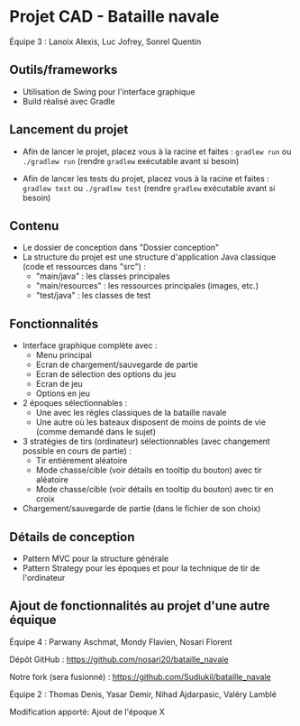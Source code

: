 # Projet CAD - Bataille navale

Équipe 3 : Lanoix Alexis, Luc Jofrey, Sonrel Quentin

## Outils/frameworks

  - Utilisation de Swing pour l'interface graphique
  - Build réalisé avec Gradle

## Lancement du projet

  - Afin de lancer le projet, placez vous à la racine et faites :
    `gradlew run` ou `./gradlew run` (rendre `gradlew` exécutable avant si besoin)

  - Afin de lancer les tests du projet, placez vous à la racine et faites :
    `gradlew test` ou `./gradlew test` (rendre `gradlew` exécutable avant si besoin)

## Contenu

  - Le dossier de conception dans "Dossier conception"
  - La structure du projet est une structure d'application Java classique (code et ressources dans "src") :
    - "main/java"      : les classes principales
    - "main/resources" : les ressources principales (images, etc.)
    - "test/java"      : les classes de test

## Fonctionnalités

  - Interface graphique complète avec :
    - Menu principal
    - Ecran de chargement/sauvegarde de partie
    - Ecran de sélection des options du jeu
    - Ecran de jeu
    - Options en jeu
  - 2 époques sélectionnables :
    - Une avec les règles classiques de la bataille navale
    - Une autre où les bateaux disposent de moins de points de vie (comme demandé dans le sujet)
  - 3 stratégies de tirs (ordinateur) sélectionnables (avec changement possible en cours de partie) :
    - Tir entièrement aléatoire
    - Mode chasse/cible (voir détails en tooltip du bouton) avec tir aléatoire
    - Mode chasse/cible (voir détails en tooltip du bouton) avec tir en croix
  - Chargement/sauvegarde de partie (dans le fichier de son choix)

## Détails de conception

  - Pattern MVC pour la structure générale
  - Pattern Strategy pour les époques et pour la technique de tir de l'ordinateur

## Ajout de fonctionnalités au projet d'une autre équique

Équipe 4 : Parwany Aschmat, Mondy Flavien, Nosari Florent

Dépôt GitHub : https://github.com/nosari20/bataille_navale

Notre fork (sera fusionné) : https://github.com/Sudiukil/bataille_navale

Équipe 2 : Thomas Denis, Yasar Demir, Nihad Ajdarpasic, Valéry Lamblé

Modification apporté: Ajout de l'époque X


